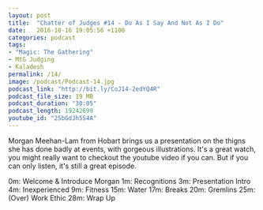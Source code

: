 ```yaml
---
layout: post
title:  "Chatter of Judges #14 - Do As I Say And Not As I Do"
date:   2016-10-16 19:05:56 +1100
categories: podcast
tags:
- "Magic: The Gathering"
- MtG Judging
- Kaladesh
permalink: /14/
image: /podcast/Podcast-14.jpg
podcast_link: "http://bit.ly/CoJ14-2edYQ4R"
podcast_file_size: 19 MB
podcast_duration: "30:05"
podcast_length: 19242699
youtube_id: "2SbGdJh5S4A"
---
```


Morgan Meehan-Lam from Hobart brings us a presentation on the thigns she has done badly at events, with gorgeous illustrations. It's a great watch, you might really want to checkout the youtube video if you can. But if you can only listen, it's still a great episode.

0m: Welcome & Introduce Morgan
1m: Recognitions
3m: Presentation Intro
4m: Inexperienced
9m: Fitness
15m: Water
17m: Breaks
20m: Gremlins
25m: (Over) Work Ethic
28m: Wrap Up
